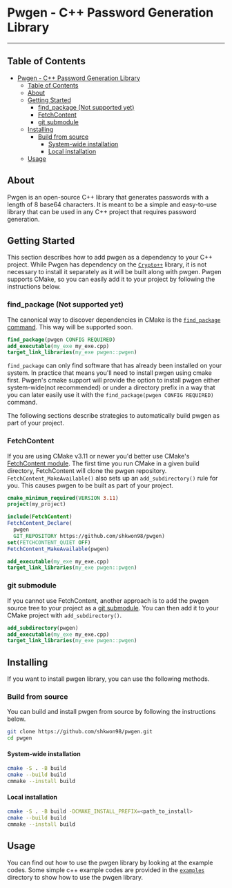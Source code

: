 # Pwgen - C++ Password Generation Library

---

## Table of Contents

- [Pwgen - C++ Password Generation Library](#pwgen---c-password-generation-library)
  - [Table of Contents](#table-of-contents)
  - [About ](#about-)
  - [Getting Started ](#getting-started-)
    - [find\_package (Not supported yet)](#find_package-not-supported-yet)
    - [FetchContent](#fetchcontent)
    - [git submodule](#git-submodule)
  - [Installing](#installing)
    - [Build from source](#build-from-source)
      - [System-wide installation](#system-wide-installation)
      - [Local installation](#local-installation)
  - [Usage ](#usage-)

## About <a name = "about"></a>

Pwgen is an open-source C++ library that generates passwords with a length of 8 base64 characters. It is meant to be a simple and easy-to-use library that can be used in any C++ project that requires password generation.

## Getting Started <a name = "getting_started"></a>

This section describes how to add pwgen as a dependency to your C++ project.
While Pwgen has dependency on the [`Crypto++`](https://www.cryptopp.com/) library, it is not necessary to install it separately as it will be built along with pwgen.
Pwgen supports CMake, so you can easily add it to your project by following the instructions below.

### find_package (Not supported yet)

The canonical way to discover dependencies in CMake is the [`find_package` command](https://cmake.org/cmake/help/latest/command/find_package.html). This way will be supported soon.

```cmake
find_package(pwgen CONFIG REQUIRED)
add_executable(my_exe my_exe.cpp)
target_link_libraries(my_exe pwgen::pwgen)
```

`find_package` can only find software that has already been installed on your system. In practice that means you'll need to install pwgen using cmake first. Pwgen's cmake support will provide the option to install pwgen either system-wide(not recommended) or under a directory prefix in a way that you can later easily use it with the `find_package(pwgen CONFIG REQUIRED)` command.

The following sections describe strategies to automatically build pwgen as part of your project.

### FetchContent
If you are using CMake v3.11 or newer you'd better use CMake's [FetchContent module](https://cmake.org/cmake/help/latest/module/FetchContent.html).
The first time you run CMake in a given build directory, FetchContent will clone the pwgen repository. `FetchContent_MakeAvailable()` also sets up an `add_subdirectory()` rule for you. This causes pwgen to be built as part of your project.

```cmake
cmake_minimum_required(VERSION 3.11)
project(my_project)

include(FetchContent)
FetchContent_Declare(
  pwgen
  GIT_REPOSITORY https://github.com/shkwon98/pwgen)
set(FETCHCONTENT_QUIET OFF)
FetchContent_MakeAvailable(pwgen)

add_executable(my_exe my_exe.cpp)
target_link_libraries(my_exe pwgen::pwgen)
```

### git submodule
If you cannot use FetchContent, another approach is to add the pwgen source tree to your project as a [git submodule](https://git-scm.com/book/en/v2/Git-Tools-Submodules).
You can then add it to your CMake project with `add_subdirectory()`.

```cmake
add_subdirectory(pwgen)
add_executable(my_exe my_exe.cpp)
target_link_libraries(my_exe pwgen::pwgen)
```

## Installing

If you want to install pwgen library, you can use the following methods.

### Build from source

You can build and install pwgen from source by following the instructions below.

```bash
git clone https://github.com/shkwon98/pwgen.git
cd pwgen
```

#### System-wide installation

```bash
cmake -S . -B build
cmake --build build
cmmake --install build
```

#### Local installation

```bash
cmake -S . -B build -DCMAKE_INSTALL_PREFIX=<path_to_install>
cmake --build build
cmmake --install build
```

## Usage <a name = "usage"></a>

You can find out how to use the pwgen library by looking at the example codes. Some simple c++ example codes are provided in the [`examples`](examples) directory to show how to use the pwgen library.